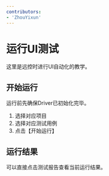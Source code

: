 ```yaml
---
contributors:
- 'ZhouYixun'
---
```


# 运行UI测试

这里是远控时进行UI自动化的教学。

## 开始运行

运行前先确保Driver已初始化完毕。
1. 选择对应项目
2. 选择对应测试用例
3. 点击【开始运行】

## 运行结果

可以直接点击测试报告查看当前运行结果。
